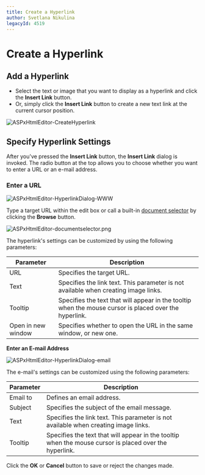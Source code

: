 ```yaml
---
title: Create a Hyperlink
author: Svetlana Nikulina
legacyId: 4519
---
```

# Create a Hyperlink
## Add a Hyperlink
* Select the text or image that you want to display as a hyperlink and click the **Insert Link** button.
* Or, simply click the **Insert Link** button to create a new text link at the current cursor position.

![ASPxHtmlEditor-CreateHyperlink](../../../images/img7362.png)

## Specify Hyperlink Settings
After you've pressed the **Insert Link** button, the **Insert Link** dialog is invoked. The radio button at the top allows you to choose whether you want to enter a URL or an e-mail address.

### Enter a URL

![ASPxHtmlEditor-HyperlinkDialog-WWW](../../../images/img7363.png)

Type a target URL within the edit box or call a built-in [document selector](../../file-manager.md) by clicking the **Browse** button.

![ASPxHtmlEditor-documentselector.png](../../../images/img16464.png)

The hyperlink's settings can be customized by using the following parameters:

| Parameter | Description |
|---|---|
| URL | Specifies the target URL. |
| Text | Specifies the link text.  This parameter is not available when creating image links. |
| Tooltip | Specifies the text that will appear in the tooltip when the mouse cursor is placed over the hyperlink. |
| Open in new window | Specifies whether to open the URL in the same window, or new one. |

**Enter an E-mail Address**

![ASPxHtmlEditor-HyperlinkDialog-email](../../../images/img7364.png)

The e-mail's settings can be customized using the following parameters:

| Parameter | Description |
|---|---|
| Email to | Defines an email address. |
| Subject | Specifies the subject of the email message. |
| Text | Specifies the link text. This parameter is not available when creating image links. |
| Tooltip | Specifies the text that will appear in the tooltip when the mouse cursor is placed over the hyperlink. |

Click the **OK** or **Cancel** button to save or reject the changes made.